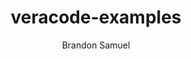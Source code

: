 ---
layout: post
repolink: "https://github.com/restonlogic/veracode-examples"
title: "veracode-examples"
description: "This repository contains veracode examples in the form of use cases that can be run in end-user environments. Kubernetes. AWS CodePipeline. CircleCi to GCP Functions. Multi-tiered application leveraging various languages."
author: "Brandon Samuel"
author-link: "https://github.com/Engrave-zz"
content-type: "ci_cd"
repo: "github"
repo_title: "veracode-examples"
---